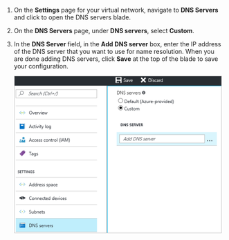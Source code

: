 1. On the **Settings** page for your virtual network, navigate to **DNS Servers** and click to open the DNS servers blade.
2. On the **DNS Servers** page, under **DNS servers**, select **Custom**.
3. In the **DNS Server** field, in the **Add DNS server** box, enter the IP address of the DNS server that you want to use for name resolution. When you are done adding DNS servers, click **Save** at the top of the blade to save your configuration.

    ![Custom DNS](./media/vpn-gateway-add-dns-rm-portal/add_dns.png)
